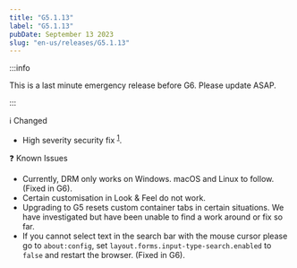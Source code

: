 ```yaml
---
title: "G5.1.13"
label: "G5.1.13"
pubDate: September 13 2023
slug: "en-us/releases/G5.1.13"
---
```


:::info

This is a last minute emergency release before G6. Please update ASAP.

:::

ℹ️ Changed

* High severity security fix <sup>[1](https://www.mozilla.org/en-US/security/advisories/mfsa2023-40/)</sup>.

❓ Known Issues

* Currently, DRM only works on Windows. macOS and Linux to follow. (Fixed in G6).
* Certain customisation in Look & Feel do not work.
* Upgrading to G5 resets custom container tabs in certain situations. We have investigated but have been unable to find a work around or fix so far.
* If you cannot select text in the search bar with the mouse cursor please go to `about:config`, set `layout.forms.input-type-search.enabled` to `false` and restart the browser. (Fixed in G6).